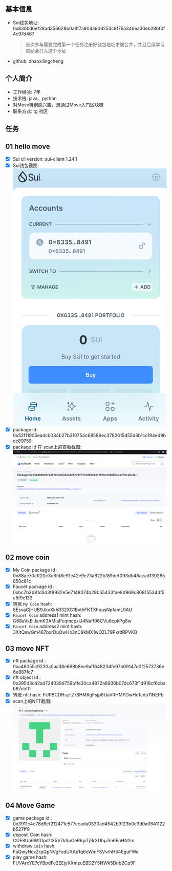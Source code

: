 ## 基本信息

- Sui钱包地址: 0x830bd6ef28ad356628b0a8f7a904a90d253c8f76a346ea30eb28bf0f4c97d467

  > 首次参与需要完成第一个任务注册好钱包地址才被合并，并且后续学习奖励会打入这个地址

- github: zhaoxilingcheng

## 个人简介

- 工作经验: 7年
- 技术栈: java、python
- 对Move特别感兴趣，想通过Move入门区块链
- 联系方式: tg 社区

## 任务

## 01 hello move
- [x] Sui cli version: sui-client 1.24.1
- [x] Sui钱包截图: ![Sui钱包截图](images/wallet.png)
- [x] package id:  0x52f11905eadcb084b27b310754c68586ec3782615d55d6b1cc194ed9bcc89759
- [x] package id 在 scan上的查看截图:![Scan截图](images/package-hello.png)

##   02 move coin
- [x] My Coin package id : 0x88ae70cff20c3c8fd8e91e42e9e73a622bf89def093db48acad139265850c61c
- [x] Faucet package id : 0xbc7b3b81d3d3f8932e5e7148074b29b55433fae8d969c86815534df5e5f9c133
- [x] 转账 `My Coin` hash: 8EsvaGjHUB9JkvXkhR32XG1BvthFKTXhousNpfamL9AU
- [x] `Faucet Coin` address1 mint hash: G68aVkEiJamK3AMiaPcqmcpxiJ4Naff96CVu8cpkPg8w
- [x] `Faucet Coin` address2 mint hash: 3XitQswGm487bxrDuQwHo3nC9kMX1wQZL79PxrdRPVKB

##   03 move NFT
- [x] nft package id :  0xa48055c9230a0aa38e668b8ee9aff648234fe97b09147d0f2573736e6e887fc7
- [x] nft object id : 0x395d3cd2ad724039d759bffe30ca4872a8936b07dc673f1d918cf6cbab67cbf0
- [x] 转账 nft  hash: FUPBCDHszitZrSHMRgFsjp8UaVRHMPDwHu1cdu11NEPb
- [x] scan上的NFT截图:![Scan截图](images/nft.png)

##   04 Move Game
- [x] game package id : 0x3911c4e78d6cf212471e577ecada0330ad4542b9f23b0e3d0a0641122b527ff9
- [x] deposit Coin hash: CUF8Uo6WfDpd1t35V7kSpCeR6yiTjRrXUbp7m6EnHN2m
- [x] withdraw `Coin` hash: FaQwyHcxZrpQpNVgFodUXAd1q6oWmFSVvrhH64EguFWe
- [x] play game hash: FUVArxYE7cYBpdFe2EEjyXXmzuEBD2Y5NWk5Dnb2Cp9F
